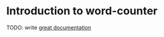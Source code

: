 # Introduction to word-counter

TODO: write [great documentation](http://jacobian.org/writing/what-to-write/)
